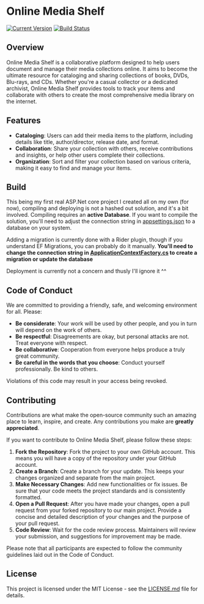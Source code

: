 # Online Media Shelf

[![Current Version](https://img.shields.io/github/v/tag/Tiefseetauchner/online-media-shelf)](https://github.com/Tiefseetauchner/online-media-shelf/releases)
[![Build Status](https://img.shields.io/github/actions/workflow/status/Tiefseetauchner/online-media-shelf/dotnet.yml)](https://github.com/Tiefseetauchner/online-media-shelf/actions)

## Overview
Online Media Shelf is a collaborative platform designed to help users document and manage their media collections online. It aims to become the ultimate resource for cataloging and sharing collections of books, DVDs, Blu-rays, and CDs. Whether you're a casual collector or a dedicated archivist, Online Media Shelf provides tools to track your items and collaborate with others to create the most comprehensive media library on the internet.

## Features
- **Cataloging**: Users can add their media items to the platform, including details like title, author/director, release date, and format.
- **Collaboration**: Share your collection with others, receive contributions and insights, or help other users complete their collections.
- **Organization**: Sort and filter your collection based on various criteria, making it easy to find and manage your items.

## Build
This being my first real ASP.Net core project I created all on my own (for now), compiling and deploying is not a hashed out solution, and it's a bit involved. Compiling requires an **active Database**. If you want to compile the solution, you'll need to adjust the connection string in [appsettings.json](OnlineMediaShelf.Web/appsettings.json) to a database on your system.

Adding a migration is currently done with a Rider plugin, though if you understand EF Migrations, you can probably do it manually. **You'll need to change the connection string in [ApplicationContextFactory.cs](OnlineMediaShelf.Domain/ApplicationContextFactory.cs) to create a migration or update the database**

Deployment is currently not a concern and thusly I'll ignore it ^^

## Code of Conduct
We are committed to providing a friendly, safe, and welcoming environment for all. Please:
- **Be considerate**: Your work will be used by other people, and you in turn will depend on the work of others.
- **Be respectful**: Disagreements are okay, but personal attacks are not. Treat everyone with respect.
- **Be collaborative**: Cooperation from everyone helps produce a truly great community.
- **Be careful in the words that you choose**: Conduct yourself professionally. Be kind to others.

Violations of this code may result in your access being revoked.

## Contributing
Contributions are what make the open-source community such an amazing place to learn, inspire, and create. Any contributions you make are **greatly appreciated**.

If you want to contribute to Online Media Shelf, please follow these steps:
1. **Fork the Repository**: Fork the project to your own GitHub account. This means you will have a copy of the repository under your GitHub account.
2. **Create a Branch**: Create a branch for your update. This keeps your changes organized and separate from the main project.
3. **Make Necessary Changes**: Add new functionalities or fix issues. Be sure that your code meets the project standards and is consistently formatted.
5. **Open a Pull Request**: After you have made your changes, open a pull request from your forked repository to our main project. Provide a concise and detailed description of your changes and the purpose of your pull request.
6. **Code Review**: Wait for the code review process. Maintainers will review your submission, and suggestions for improvement may be made.

Please note that all participants are expected to follow the community guidelines laid out in the Code of Conduct.

## License
This project is licensed under the MIT License - see the [LICENSE.md](LICENSE) file for details.
